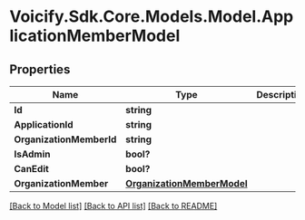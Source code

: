 # Voicify.Sdk.Core.Models.Model.ApplicationMemberModel
## Properties

Name | Type | Description | Notes
------------ | ------------- | ------------- | -------------
**Id** | **string** |  | [optional] 
**ApplicationId** | **string** |  | [optional] 
**OrganizationMemberId** | **string** |  | [optional] 
**IsAdmin** | **bool?** |  | [optional] 
**CanEdit** | **bool?** |  | [optional] 
**OrganizationMember** | [**OrganizationMemberModel**](OrganizationMemberModel.md) |  | [optional] 

[[Back to Model list]](../README.md#documentation-for-models) [[Back to API list]](../README.md#documentation-for-api-endpoints) [[Back to README]](../README.md)

